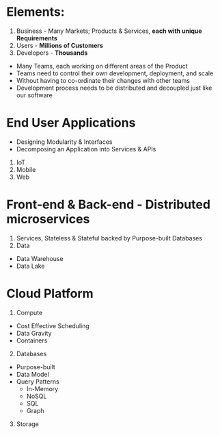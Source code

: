 # Elements:
1. Business - Many Markets; Products & Services, **each with unique Requirements**
2. Users - **Millions of Customers**
3. Developers - **Thousands**

* Many Teams, each working on different areas of the Product
* Teams need to control their own development, deployment, and scale
* Without having to co-ordinate their changes with other teams
* Development process needs to be distributed and decoupled just like our software

# End User Applications
* Designing Modularity & Interfaces
* Decomposing an Application into Services & APIs

1. IoT
2. Mobile
3. Web

# Front-end & Back-end - Distributed microservices
1. Services, Stateless & Stateful backed by Purpose-built Databases
2. Data
* Data Warehouse
* Data Lake



# Cloud Platform
1. Compute
* Cost Effective Scheduling
* Data Gravity
* Containers
2. Databases
* Purpose-built
* Data Model
* Query Patterns
   * In-Memory
   * NoSQL
   * SQL
   * Graph
3. Storage
